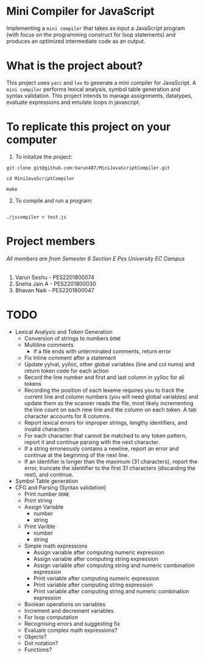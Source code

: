# Mini Compiler for JavaScript

Implementing a ```mini compiler``` that takes as input a JavaScript program (with focus on the programming construct for loop statements) and produces an optimized intermediate code as an output.

# What is the project about?

This project uses ```yacc``` and ```lex``` to generate a mini compiler for JavaScript. A ```mini compiler``` performs lexical analysis, symbol table generation and syntax validation. This project intends to manage assignments, datatypes, evaluate expressions and emulate loops in javascript.

# To replicate this project on your computer
1. To initalize the project:
```
git clone git@github.com:Varun487/MiniJavaScriptCompiler.git

cd MiniJavaScriptCompiler

make

```
2. To compile and run a program:
```

./jscompiler < test.js

```

# Project members

###### All members are from Semester 6 Section E Pes University EC Campus

1. Varun Seshu - PES2201800074
2. Sneha Jain A - PES2201800030
3. Bhavan Naik - PES2201800047

# TODO
- Lexical Analysis and Token Generation
	- Conversion of strings to numbers ```DONE```
	- Multiline comments
		- if a file ends with unterminated comments, return error
	- Fix Inline comment after a statement
	- Update yylval, yylloc, other global variables (line and col nums) and return token code for each action
	- Record the line number and first and last column in yylloc for all tokens
	- Recording the position of each lexeme requires you to track the current line and column numbers (you will need global variables) and update them as the scanner reads the file, most likely incrementing the line count on each new line and the column on each token. A tab character accounts for 8 columns.
	- Report lexical errors for improper strings, lengthy identifiers, and invalid characters
	- For each character that cannot be matched to any token pattern, report it and continue parsing with the next character.
	- If a string erroneously contains a newline, report an error and continue at the beginning of the next line.
	- If an identifier is longer than the maximum (31 characters), report the error, truncate the identifier to the first 31 characters (discarding the rest), and continue.
- Symbol Table generation
- CFG and Parsing (Syntax validation)
	- Print number ```DONE```
	- Print string
	- Assign Variable
		- number
		- string
	- Print Varible
		- number
		- string
	- Simple math expressions
		- Assign variable after computing numeric expression
		- Assign variable after computing string expression
		- Assign variable after computing string and numeric combination expression
		- Print variable after computing numeric expression
		- Print variable after computing string expression
		- Print variable after computing string and numeric combination expression		
	- Boolean operations on variables
	- Increment and decrement variables
	- For loop computation
	- Recognising errors and suggesting fix
	- Evaluate complex math expressions?
	- Objects?
	- Dot notation?
	- Functions?
